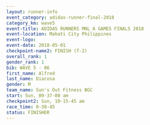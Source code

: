 ```yaml
---
layout: runner-info 
event_category: adidas-runner-final-2018 
category_km: wave5 
event-title: ADIDAS RUNNERS MNL A GAMES FINALS 2018  
event-location: Makati City Philippines 
event-logo: 
event-date: 2018-05-01 
checkpoint-name2: FINISH (T-2) 
overall_rank: 1
gender_rank: 1
bib: WAVE 5 - 06
first_name: Alfred
last_name: Diacosa
gender: M
team_name: Sun's Out Fitness BGC
start: Sun, 09-37-00 am
checkpoint2: Sun, 10-15-45 am
race_time: 0-38-45
status: FINISHER
---
```

